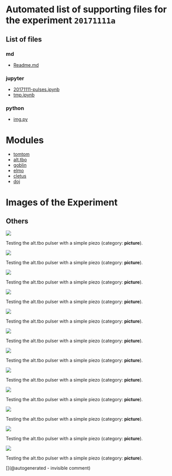 

# Automated list of supporting files for the __experiment `20171111a`__

## List of files

### md

* [Readme.md](/retired/alt.tbo/20171111a/Readme.md)


### jupyter

* [20171111-pulses.ipynb](/retired/alt.tbo/20171111a/20171111-pulses.ipynb)
* [tmp.ipynb](/tmp.ipynb)


### python

* [img.py](/retired/alt.tbo/20171111a/img.py)





# Modules

* [tomtom](/retired/tomtom/)
* [alt.tbo](/retired/alt.tbo/)
* [goblin](/goblin/)
* [elmo](/elmo/)
* [cletus](/retired/cletus/)
* [doj](/doj/)




# Images of the Experiment

## Others

![](/retired/alt.tbo/20171111a/Pulses_average_50V.jpg)

Testing the alt.tbo pulser with a simple piezo (category: __picture__).

![](/retired/alt.tbo/20171111a/Pulses_average_75V.jpg)

Testing the alt.tbo pulser with a simple piezo (category: __picture__).

![](/retired/alt.tbo/20171111a/Pulses_average_25V.jpg)

Testing the alt.tbo pulser with a simple piezo (category: __picture__).

![](/retired/alt.tbo/20171111a/Pulses_details_25V.jpg)

Testing the alt.tbo pulser with a simple piezo (category: __picture__).

![](/retired/alt.tbo/20171111a/Pulses_average_50Vb.jpg)

Testing the alt.tbo pulser with a simple piezo (category: __picture__).

![](/retired/alt.tbo/20171111a/Pulses_25V.jpg)

Testing the alt.tbo pulser with a simple piezo (category: __picture__).

![](/retired/alt.tbo/20171111a/Pulses_details_75V.jpg)

Testing the alt.tbo pulser with a simple piezo (category: __picture__).

![](/retired/alt.tbo/20171111a/Pulses_details_focus_75V.jpg)

Testing the alt.tbo pulser with a simple piezo (category: __picture__).

![](/retired/alt.tbo/20171111a/Pulses_details_focus_25V.jpg)

Testing the alt.tbo pulser with a simple piezo (category: __picture__).

![](/retired/alt.tbo/20171111a/Pulses_75V.jpg)

Testing the alt.tbo pulser with a simple piezo (category: __picture__).

![](/retired/alt.tbo/20171111a/Pulses_details_50V.jpg)

Testing the alt.tbo pulser with a simple piezo (category: __picture__).

![](/retired/alt.tbo/20171111a/Pulses_50V.jpg)

Testing the alt.tbo pulser with a simple piezo (category: __picture__).










[](@autogenerated - invisible comment)